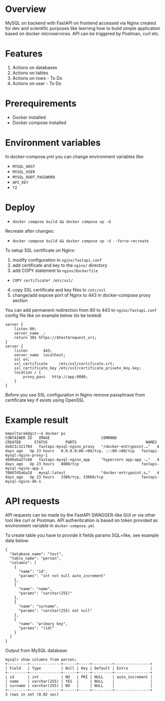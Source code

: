 # Overview
MySQL on backend with FastAPI on frontend accessed via Nginx created for dev and scientific purposes like learning how to build simple application based on docker microservices. API can be triggered by Postman, curl etc.

# Features
1. Actions on databases
2. Actions on tables
3. Actions on rows - To Do
4. Actions on user - To Do

# Prerequirements
* Docker installed
* Docker compose installed

# Environment variables
In docker-compose.yml you can change environment variables like:
- `MYSQL_HOST`
- `MYSQL_USER`
- `MYSQL_ROOT_PASSWORD`
- `API_KEY`
- `TZ`

# Deploy
- `docker compose build && docker compose up -d`

Recreate after changes:
- `docker compose build && docker compose up -d --force-recreate`

To setup SSL certificate on Nginx:
1. modify configuration in `nginx/fastapi.conf`
2. add certificate and key to the `nginx/` directory
3. add COPY statement to `nginx/Dockerfile`
- `COPY certificate* /etc/ssl/`
4. copy SSL certificate and key files to `/etc/ssl`
5. change/add expose port of Nginx to 443 in docker-compose proxy section

You can add permanent redirection from 80 to 443 to `nginx/fastapi.conf` config file like on example below (to be tested)
```
server {
    listen 80;
    server_name _;
    return 301 https://$host$request_uri;
}
server {
    listen       443;
    server_name  localhost;
    ssl on;
    ssl_certificate     /etc/ssl/certificate.crt;
    ssl_certificate_key /etc/ssl/certificate_private_key.key;
    location / {
        proxy_pass   http://app:8080;
    }
}
```

Before you use SSL configuration in Nginx remove passphrase from certificate key if exists using OpenSSL

# Example result

```
kmpoltorak@git:~$ docker ps
CONTAINER ID   IMAGE                       COMMAND                  CREATED      STATUS        PORTS                               NAMES
de821c32170d   fastapi-mysql-nginx_proxy   "/docker-entrypoint.…"   4 days ago   Up 23 hours   0.0.0.0:80->80/tcp, :::80->80/tcp   fastapi-mysql-nginx-proxy-1
469beba2fc60   fastapi-mysql-nginx_app     "hypercorn app:app -…"   4 days ago   Up 23 hours   8080/tcp                            fastapi-mysql-nginx-app-1
70687d5a6a2d   mysql:latest                "docker-entrypoint.s…"   4 days ago   Up 23 hours   3306/tcp, 33060/tcp                 fastapi-mysql-nginx-db-1
```

# API requests
API requests can be made by the FastAPI SWAGGER-like GUI or via other tool like curl or Postman. API authentication is based on token provided as environment variable in `docker-compose.yml`

To create table you have to provide it fields params SQL=like, see example data below:
```
{
  "database_name": "test",
  "table_name": "person",
  "columns": [
    {
      "name": "id",
      "params": "int not null auto_increment"
    },
    {
      "name": "name",
      "params": "varchar(255)"
    },
    {
      "name": "surname",
      "params": "varchar(255) not null"
    },
    {
      "name": "primary key",
      "params": "(id)"
    }
  ]
}
```

Output from MySQL database:
```
mysql> show columns from person;
+---------+--------------+------+-----+---------+----------------+
| Field   | Type         | Null | Key | Default | Extra          |
+---------+--------------+------+-----+---------+----------------+
| id      | int          | NO   | PRI | NULL    | auto_increment |
| name    | varchar(255) | YES  |     | NULL    |                |
| surname | varchar(255) | NO   |     | NULL    |                |
+---------+--------------+------+-----+---------+----------------+
3 rows in set (0.02 sec)
```